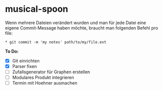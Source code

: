 # musical-spoon
Wenn mehrere Dateien verändert wurden und man für jede Datei eine eigene 
Commit-Message haben möchte, braucht man folgenden Befehl pro file: 

	* git commit -m 'my notes' path/to/my/file.ext 

**To Do:**
- [x] Git einrichten
- [x] Parser fixen
- [ ] Zufallsgenerator für Graphen erstellen	
- [ ] Modulares Produkt integrieren
- [ ] Termin mit Hoehner ausmachen

